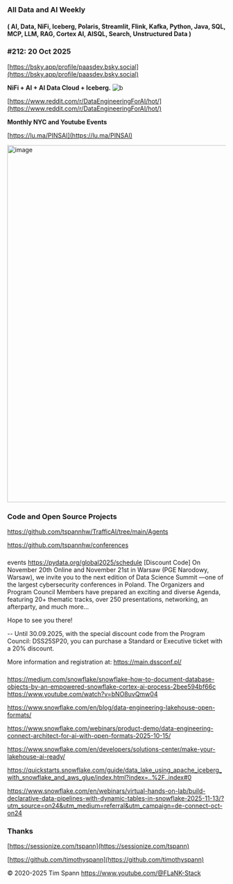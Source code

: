 
###  All Data and AI Weekly 
#### ( AI, Data, NiFi, Iceberg, Polaris, Streamlit, Flink, Kafka, Python, Java, SQL, MCP, LLM, RAG, Cortex AI, AISQL, Search, Unstructured Data )  
### #212: 20 Oct 2025

[https://bsky.app/profile/paasdev.bsky.social](https://bsky.app/profile/paasdev.bsky.social)

**NiFi + AI + AI Data Cloud + Iceberg.**
![b](https://images.credential.net/badge/tiny/g6fomszs_1741624330730_badge.png)

[https://www.reddit.com/r/DataEngineeringForAI/hot/](https://www.reddit.com/r/DataEngineeringForAI/hot/)

**Monthly NYC and Youtube Events**

[https://lu.ma/PINSAI](https://lu.ma/PINSAI)


<img width="1775" height="822" alt="image" src="https://github.com/user-attachments/assets/1bac957b-cce6-4889-896b-ab7fbca27102" />


### Code and Open Source Projects


https://github.com/tspannhw/TrafficAI/tree/main/Agents

https://github.com/tspannhw/conferences

###

events
https://pydata.org/global2025/schedule
[Discount Code] On November 20th Online and November 21st in Warsaw (PGE Narodowy, Warsaw), we invite you to the next edition of Data Science Summit —one of the largest cybersecurity conferences in Poland. The Organizers and Program Council Members have prepared an exciting and diverse Agenda, featuring 20+ thematic tracks, over 250 presentations, networking, an afterparty, and much more…

Hope to see you there!

--
Until 30.09.2025, with the special discount code from the Program Council: DSS25SP20, you can purchase a Standard or Executive ticket with a 20% discount.

More information and registration at: https://main.dssconf.pl/ 

###

https://medium.com/snowflake/snowflake-how-to-document-database-objects-by-an-empowered-snowflake-cortex-ai-process-2bee594bf66c
https://www.youtube.com/watch?v=bNO8uvQmw04

https://www.snowflake.com/en/blog/data-engineering-lakehouse-open-formats/

https://www.snowflake.com/webinars/product-demo/data-engineering-connect-architect-for-ai-with-open-formats-2025-10-15/

https://www.snowflake.com/en/developers/solutions-center/make-your-lakehouse-ai-ready/

https://quickstarts.snowflake.com/guide/data_lake_using_apache_iceberg_with_snowflake_and_aws_glue/index.html?index=..%2F..index#0

https://www.snowflake.com/en/webinars/virtual-hands-on-lab/build-declarative-data-pipelines-with-dynamic-tables-in-snowflake-2025-11-13/?utm_source=on24&utm_medium=referral&utm_campaign=de-connect-oct-on24


### Thanks


[https://sessionize.com/tspann](https://sessionize.com/tspann)

[https://github.com/timothyspann](https://github.com/timothyspann)



&copy; 2020-2025 Tim Spann  https://www.youtube.com/@FLaNK-Stack



